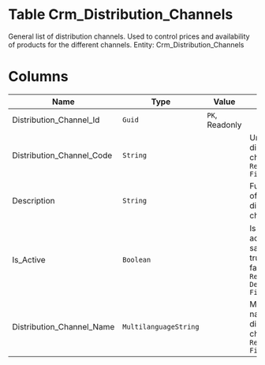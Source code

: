 # Table Crm_Distribution_Channels

General list of distribution channels. Used to control prices and availability of products for the different channels. Entity: Crm_Distribution_Channels

# Columns

| Name | Type | Value | Description |
| - | - | - | --- |
|Distribution_Channel_Id|`Guid`|`PK`, Readonly||
|Distribution_Channel_Code|`String`||Unique distribution channel code. `Required` `Filter(eq;like)` |
|Description|`String`||Full description of the distribution channel. |
|Is_Active|`Boolean`||Is the channel active for new sales? true=Yes, false=No. `Required` `Default(true)` `Filter(eq)` |
|Distribution_Channel_Name|`MultilanguageString`||Multi-language name of the distribution channel. `Required` `Filter(eq;like)` |
